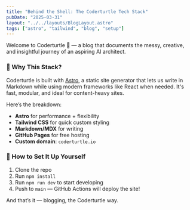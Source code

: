 ```yaml
---
title: "Behind the Shell: The Coderturtle Tech Stack"
pubDate: "2025-03-31"
layout: "../../layouts/BlogLayout.astro"
tags: ["astro", "tailwind", "blog", "setup"]
---
```


Welcome to Coderturtle 🐢 — a blog that documents the messy, creative, and insightful journey of an aspiring AI architect.

### 🧠 Why This Stack?

Coderturtle is built with [Astro](https://astro.build), a static site generator that lets us write in Markdown while using modern frameworks like React when needed. It's fast, modular, and ideal for content-heavy sites.

Here’s the breakdown:

- **Astro** for performance + flexibility
- **Tailwind CSS** for quick custom styling
- **Markdown/MDX** for writing
- **GitHub Pages** for free hosting
- **Custom domain**: `coderturtle.io`

### 🚀 How to Set It Up Yourself

1. Clone the repo  
2. Run `npm install`  
3. Run `npm run dev` to start developing  
4. Push to `main` — GitHub Actions will deploy the site!

And that’s it — blogging, the Coderturtle way.

